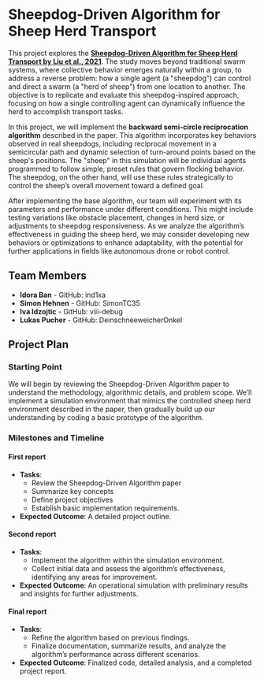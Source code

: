 # Sheepdog-Driven Algorithm for Sheep Herd Transport

This project explores the **[Sheepdog-Driven Algorithm for Sheep Herd Transport by Liu et al., 2021](https://doi.org/10.23919/CCC52363.2021.9549396)**. The study moves beyond traditional swarm systems, where collective behavior emerges naturally within a group, to address a reverse problem: how a single agent (a "sheepdog") can control and direct a swarm (a "herd of sheep") from one location to another. The objective is to replicate and evaluate this sheepdog-inspired approach, focusing on how a single controlling agent can dynamically influence the herd to accomplish transport tasks.

In this project, we will implement the **backward semi-circle reciprocation algorithm** described in the paper. This algorithm incorporates key behaviors observed in real sheepdogs, including reciprocal movement in a semicircular path and dynamic selection of turn-around points based on the sheep's positions. The "sheep" in this simulation will be individual agents programmed to follow simple, preset rules that govern flocking behavior. The sheepdog, on the other hand, will use these rules strategically to control the sheep’s overall movement toward a defined goal.

After implementing the base algorithm, our team will experiment with its parameters and performance under different conditions. This might include testing variations like obstacle placement, changes in herd size, or adjustments to sheepdog responsiveness. As we analyze the algorithm’s effectiveness in guiding the sheep herd, we may consider developing new behaviors or optimizations to enhance adaptability, with the potential for further applications in fields like autonomous drone or robot control.

## Team Members

- **Idora Ban** - GitHub: ind1xa
- **Simon Hehnen** - GitHub: SimonTC35
- **Iva Idzojtic** - GitHub: viii-debug
- **Lukas Pucher** - GitHub: DeinschneeweicherOnkel

## Project Plan

### Starting Point

We will begin by reviewing the Sheepdog-Driven Algorithm paper to understand the methodology, algorithmic details, and problem scope. We’ll implement a simulation environment that mimics the controlled sheep herd environment described in the paper, then gradually build up our understanding by coding a basic prototype of the algorithm.

### Milestones and Timeline

#### First report
- **Tasks**:
  - Review the Sheepdog-Driven Algorithm paper
  - Summarize key concepts
  - Define project objectives
  - Establish basic implementation requirements.
- **Expected Outcome**: A detailed project outline.

#### Second report
- **Tasks**:
  - Implement the algorithm within the simulation environment.
  - Collect initial data and assess the algorithm’s effectiveness, identifying any areas for improvement.
- **Expected Outcome**: An operational simulation with preliminary results and insights for further adjustments.

#### Final report
- **Tasks**:
  - Refine the algorithm based on previous findings.
  - Finalize documentation, summarize results, and analyze the algorithm’s performance across different scenarios.
- **Expected Outcome**: Finalized code, detailed analysis, and a completed project report.
